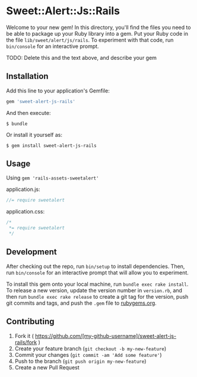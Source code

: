 # Sweet::Alert::Js::Rails

Welcome to your new gem! In this directory, you'll find the files you need to be able to package up your Ruby library into a gem. Put your Ruby code in the file `lib/sweet/alert/js/rails`. To experiment with that code, run `bin/console` for an interactive prompt.

TODO: Delete this and the text above, and describe your gem

## Installation

Add this line to your application's Gemfile:

```ruby
gem 'sweet-alert-js-rails'
```

And then execute:

    $ bundle

Or install it yourself as:

    $ gem install sweet-alert-js-rails

## Usage

Using ```gem 'rails-assets-sweetalert'```

application.js:

```javascript
//= require sweetalert
```
application.css:

```css
/*
 *= require sweetalert
 */
```


## Development

After checking out the repo, run `bin/setup` to install dependencies. Then, run `bin/console` for an interactive prompt that will allow you to experiment.

To install this gem onto your local machine, run `bundle exec rake install`. To release a new version, update the version number in `version.rb`, and then run `bundle exec rake release` to create a git tag for the version, push git commits and tags, and push the `.gem` file to [rubygems.org](https://rubygems.org).

## Contributing

1. Fork it ( https://github.com/[my-github-username]/sweet-alert-js-rails/fork )
2. Create your feature branch (`git checkout -b my-new-feature`)
3. Commit your changes (`git commit -am 'Add some feature'`)
4. Push to the branch (`git push origin my-new-feature`)
5. Create a new Pull Request
